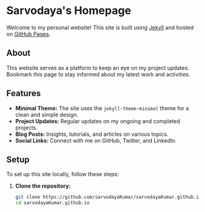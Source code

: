 # Sarvodaya's Homepage

Welcome to my personal website! This site is built using [Jekyll](https://jekyllrb.com/) and hosted on [GitHub Pages](https://pages.github.com/).

## About

This website serves as a platform to keep an eye on my project updates. Bookmark this page to stay informed about my latest work and activities.

## Features

- **Minimal Theme:** The site uses the `jekyll-theme-minimal` theme for a clean and simple design.
- **Project Updates:** Regular updates on my ongoing and completed projects.
- **Blog Posts:** Insights, tutorials, and articles on various topics.
- **Social Links:** Connect with me on GitHub, Twitter, and LinkedIn.

## Setup

To set up this site locally, follow these steps:

1. **Clone the repository:**
   ```sh
   git clone https://github.com/sarvodayaKumar/sarvodayaKumar.github.io.git
   cd sarvodayaKumar.github.io
